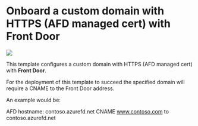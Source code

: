 # Onboard a custom domain with HTTPS (AFD managed cert) with Front Door
<a href="https://portal.azure.com/#create/Microsoft.Template/uri/https%3A%2F%2Fraw.githubusercontent.com%2FAzure%2Fazure-quickstart-templates%2Fmaster%2F101-front-door-custom-domain%2Fazuredeploy.json" target="_blank">
    <img src="http://azuredeploy.net/deploybutton.png"/>
</a>

This template configures a custom domain with HTTPS (AFD managed cert) with **Front Door**.

For the deployment of this template to succeed the specified domain will require a CNAME to the Front Door address.

An example would be:

AFD hostname: contoso.azurefd.net
CNAME www.contoso.com to contoso.azurefd.net